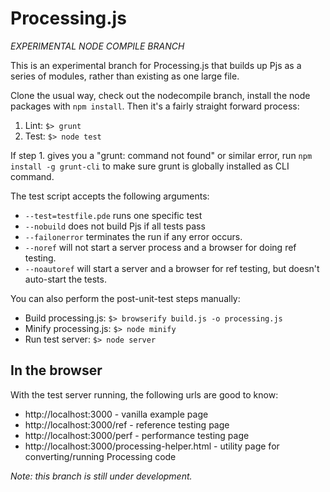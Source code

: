 Processing.js
=============

*EXPERIMENTAL NODE COMPILE BRANCH*

This is an experimental branch for Processing.js that builds up Pjs as a series of modules, rather than existing as one large file.

Clone the usual way, check out the nodecompile branch, install the node packages with `npm install`. Then it's a fairly straight forward process:

1. Lint: `$> grunt`
2. Test: `$> node test`

If step 1. gives you a "grunt: command not found" or similar error, run `npm install -g grunt-cli` to make sure grunt is globally installed as CLI command.

The test script accepts the following arguments:

* `--test=testfile.pde` runs one specific test
* `--nobuild` does not build Pjs if all tests pass
* `--failonerror` terminates the run if any error occurs.
* `--noref` will not start a server process and a browser for doing ref testing.
* `--noautoref` will start a server and a browser for ref testing, but doesn't auto-start the tests.

You can also perform the post-unit-test steps manually:

* Build processing.js: `$> browserify build.js -o processing.js`
* Minify processing.js: `$> node minify`
* Run test server: `$> node server`


In the browser
--------------

With the test server running, the following urls are good to know:

* http://localhost:3000 - vanilla example page
* http://localhost:3000/ref - reference testing page
* http://localhost:3000/perf - performance testing page
* http://localhost:3000/processing-helper.html - utility page for converting/running Processing code

*Note: this branch is still under development.*
